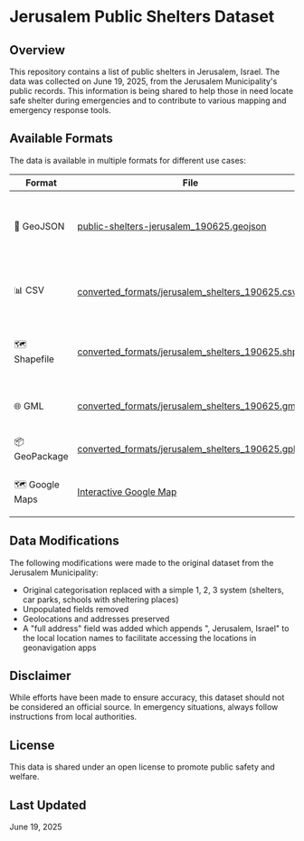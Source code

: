 # Jerusalem Public Shelters Dataset

## Overview
This repository contains a list of public shelters in Jerusalem, Israel. The data was collected on June 19, 2025, from the Jerusalem Municipality's public records. This information is being shared to help those in need locate safe shelter during emergencies and to contribute to various mapping and emergency response tools.

## Available Formats

The data is available in multiple formats for different use cases:

| Format | File | Description |
|--------|------|-------------|
| 📍 GeoJSON | [public-shelters-jerusalem_190625.geojson](/public-shelters-jerusalem_190625.geojson) | Geographic data format compatible with most mapping applications |
| 📊 CSV | [converted_formats/jerusalem_shelters_190625.csv](/converted_formats/jerusalem_shelters_190625.csv) | Simple tabular format for spreadsheet applications |
| 🗺️ Shapefile | [converted_formats/jerusalem_shelters_190625.shp](/converted_formats/jerusalem_shelters_190625.shp) | Standard GIS format (includes .dbf, .shx, .prj files) |
| 🌐 GML | [converted_formats/jerusalem_shelters_190625.gml](/converted_formats/jerusalem_shelters_190625.gml) | Geography Markup Language format |
| 📦 GeoPackage | [converted_formats/jerusalem_shelters_190625.gpkg](/converted_formats/jerusalem_shelters_190625.gpkg) | OGC GeoPackage format |
| 🗺️ Google Maps | [Interactive Google Map](https://www.google.com/maps/d/edit?mid=1BW0i9j2aRLDYirNUZkp83HZVdF3NzPA&usp=sharing) | Interactive map for easy online viewing |

## Data Modifications

The following modifications were made to the original dataset from the Jerusalem Municipality:

- Original categorisation replaced with a simple 1, 2, 3 system (shelters, car parks, schools with sheltering places)
- Unpopulated fields removed  
- Geolocations and addresses preserved  
- A "full address" field was added which appends ", Jerusalem, Israel" to the local location names to facilitate accessing the locations in geonavigation apps

## Disclaimer
While efforts have been made to ensure accuracy, this dataset should not be considered an official source. In emergency situations, always follow instructions from local authorities.

## License
This data is shared under an open license to promote public safety and welfare.

## Last Updated
June 19, 2025
